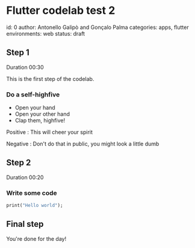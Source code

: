 # Flutter codelab test 2
id: 0
author: Antonello Galipò and Gonçalo Palma
categories: apps, flutter
environments: web
status: draft

## Step 1
Duration 00:30

This is the first step of the codelab.
### Do a self-highfive
* Open your hand
* Open your other hand
* Clap them, highfive!

Positive
: This will cheer your spirit

Negative
: Don't do that in public, you might look a little dumb

## Step 2
Duration 00:20

### Write some code
``` dart
print("Hello world");
```

## Final step
You're done for the day!